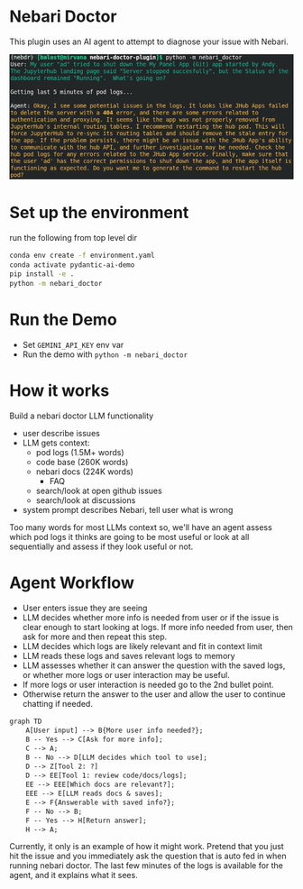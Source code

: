 #  Nebari Doctor

This plugin uses an AI agent to attempt to diagnose your issue with Nebari. 

![Nebari Doctor Demo](./demo.png)

# Set up the environment
run the following from top level dir
```bash
conda env create -f environment.yaml
conda activate pydantic-ai-demo
pip install -e .
python -m nebari_doctor
```

# Run the Demo
- Set `GEMINI_API_KEY` env var
- Run the demo with `python -m nebari_doctor`

# How it works
Build a nebari doctor LLM functionality
- user describe issues
- LLM gets context:
    - pod logs (1.5M+ words)
    - code base (260K words)
    - nebari docs (224K words)
        - FAQ
    - search/look at open github issues
    - search/look at discussions
- system prompt describes Nebari, tell user what is wrong

Too many words for most LLMs context so, we'll have an agent assess which pod logs it thinks are going to be most useful or look at all sequentially and assess if they look useful or not.

# Agent Workflow
- User enters issue they are seeing
- LLM decides whether more info is needed from user or if the issue is clear enough to start looking at logs.  If more info needed from user, then ask for more and then repeat this step.
- LLM decides which logs are likely relevant and fit in context limit
- LLM reads these logs and saves relevant logs to memory
- LLM assesses whether it can answer the question with the saved logs, or whether more logs or user interaction may be useful.
- If more logs or user interaction is needed go to the 2nd bullet point.
- Otherwise return the answer to the user and allow the user to continue chatting if needed.

```mermaid
graph TD
    A[User input] --> B{More user info needed?};
    B -- Yes --> C[Ask for more info];
    C --> A;
    B -- No --> D[LLM decides which tool to use];
    D --> Z[Tool 2: ?]
    D --> EE[Tool 1: review code/docs/logs];
    EE --> EEE[Which docs are relevant?];
    EEE --> E[LLM reads docs & saves];
    E --> F{Answerable with saved info?};
    F -- No --> B;
    F -- Yes --> H[Return answer];
    H --> A;
```

Currently, it only is an example of how it might work.  Pretend that you just hit the issue and you immediately ask the question that is auto fed in when running nebari doctor.  The last few minutes of the logs is available for the agent, and it explains what it sees.
